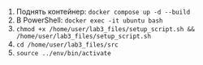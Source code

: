1. Поднять контейнер: `docker compose up -d --build`
2. В PowerShell: `docker exec -it ubuntu bash`
3. `chmod +x /home/user/lab3_files/setup_script.sh && /home/user/lab3_files/setup_script.sh`
4. `cd /home/user/lab3_files/src`
5. `source ../env/bin/activate`

